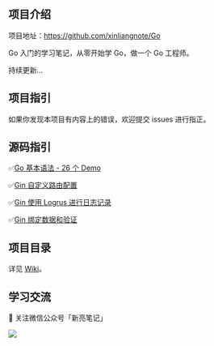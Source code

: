 ## 项目介绍

项目地址：https://github.com/xinliangnote/Go

Go 入门的学习笔记，从零开始学 Go，做一个 Go 工程师。

持续更新... 

## 项目指引

如果你发现本项目有内容上的错误，欢迎提交 issues 进行指正。

## 源码指引

:white_check_mark:[Go 基本语法 - 26 个 Demo](https://github.com/xinliangnote/Go/blob/master/00-基础语法/codes)

:white_check_mark:[Gin 自定义路由配置](https://github.com/xinliangnote/Go/blob/master/01-Gin框架/codes/02-路由配置)

:white_check_mark:[Gin 使用 Logrus 进行日志记录](https://github.com/xinliangnote/Go/blob/master/01-Gin框架/codes/03-日志记录)

:white_check_mark:[Gin 绑定数据和验证](https://github.com/xinliangnote/Go/blob/master/01-Gin框架/codes/04-数据绑定和验证)

## 项目目录

详见 [Wiki](https://github.com/xinliangnote/Go/wiki)。

## 学习交流

:star2: 关注微信公众号「新亮笔记」

![](https://github.com/xinliangnote/Go/blob/master/00-基础语法/images/qr.jpg)


